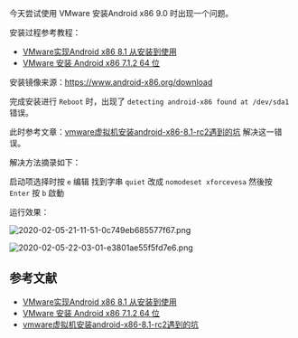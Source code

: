 今天尝试使用 VMware 安装Android x86 9.0 时出现一个问题。

安装过程参考教程：

- [VMware实现Android x86 8.1 从安装到使用](https://blog.csdn.net/weixin_43913500/article/details/88760557)
- [VMware 安装 Android x86 7.1.2 64 位](https://www.npbeta.com/2017/11/vmware_android/)

安装镜像来源：https://www.android-x86.org/download

完成安装进行 `Reboot` 时，出现了 `detecting android-x86 found at /dev/sda1` 错误。

此时参考文章：[vmware虚拟机安装android-x86-8.1-rc2遇到的坑](https://seonoco.com/blog/vmware-android-x86) 解决这一错误。

解决方法摘录如下：

启动项选择时按 `e` 编辑
找到字串 `quiet`
改成 `nomodeset xforcevesa`
然後按 `Enter`
按 `b` 啟動

运行效果：

![2020-02-05-21-11-51-0c749eb685577f67.png](https://imagehost-cdn.frytea.com/images/2020/02/05/2020-02-05-21-11-51-0c749eb685577f67.png)

![2020-02-05-22-03-01-e3801ae55f5fd7e6.png](https://imagehost-cdn.frytea.com/images/2020/02/05/2020-02-05-22-03-01-e3801ae55f5fd7e6.png)

## 参考文献

- [VMware实现Android x86 8.1 从安装到使用](https://blog.csdn.net/weixin_43913500/article/details/88760557)
- [VMware 安装 Android x86 7.1.2 64 位](https://www.npbeta.com/2017/11/vmware_android/)
- [vmware虚拟机安装android-x86-8.1-rc2遇到的坑](https://seonoco.com/blog/vmware-android-x86)
